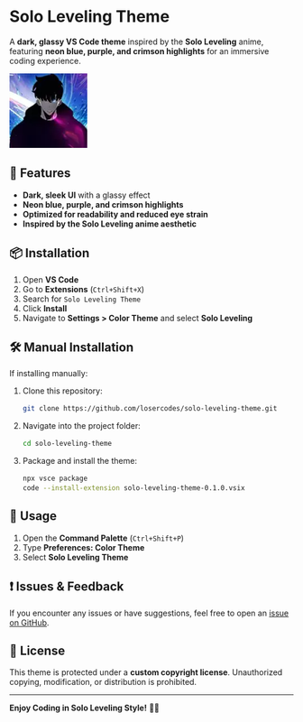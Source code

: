 # Solo Leveling Theme

A **dark, glassy VS Code theme** inspired by the **Solo Leveling** anime, featuring **neon blue, purple, and crimson highlights** for an immersive coding experience.

![Solo Leveling Theme Preview](./icon.png)

## 🚀 Features
- **Dark, sleek UI** with a glassy effect
- **Neon blue, purple, and crimson highlights**
- **Optimized for readability and reduced eye strain**
- **Inspired by the Solo Leveling anime aesthetic**

## 📦 Installation
1. Open **VS Code**
2. Go to **Extensions** (`Ctrl+Shift+X`)
3. Search for `Solo Leveling Theme`
4. Click **Install**
5. Navigate to **Settings > Color Theme** and select **Solo Leveling**

## 🛠️ Manual Installation
If installing manually:
1. Clone this repository:
   ```sh
   git clone https://github.com/losercodes/solo-leveling-theme.git
   ```
2. Navigate into the project folder:
   ```sh
   cd solo-leveling-theme
   ```
3. Package and install the theme:
   ```sh
   npx vsce package
   code --install-extension solo-leveling-theme-0.1.0.vsix
   ```

## 📖 Usage
1. Open the **Command Palette** (`Ctrl+Shift+P`)
2. Type **Preferences: Color Theme**
3. Select **Solo Leveling Theme**

## ❗ Issues & Feedback
If you encounter any issues or have suggestions, feel free to open an [issue on GitHub](https://github.com/losercodes/solo-leveling-theme/issues).

## 📜 License
This theme is protected under a **custom copyright license**. Unauthorized copying, modification, or distribution is prohibited.

---
**Enjoy Coding in Solo Leveling Style!** 🖤🔥


